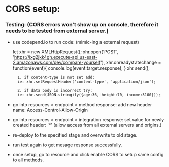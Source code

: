 # CORS setup:

### Testing: (CORS errors won't show up on console, therefore it needs to be tested from external server.)

- use codepend.io to run code: (mimic-ing a external request)

  let xhr = new XMLHttpRequest();
  xhr.open('POST', 'https://ixg2jkk4gh.execute-api.us-east-2.amazonaws.com/dev/compare-yourself'),
  xhr.onreadystatechange = function(event){
  console.log(event.target.response);
  }
  xhr.send();

        1. if content-type is not set add:
        ie: xhr.setRequestHeader('content-type', 'application/json');

        2. if data body is incorrect try:
        ie: xhr.send(JSON.stringify({age:36, height:70, income:3100}));

- go into resources > endpoint > method response: add new header name: Access-Control-Allow-Origin
- go into resources > endpoint > integration response: set value for newly created header: '\*' (allow access from all external servers and origins.)
- re-deploy to the specified stage and overwrite to old stage.
- run test again to get mesage response successfully.

- once setup, go to resource and click enable CORS to setup same config to all methods.
